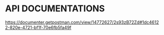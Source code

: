 # API DOCUMENTATIONS
https://documenter.getpostman.com/view/14772627/2s93zB72Zd#1dc46122-820e-4721-bf1f-70e6fb5fa49f
